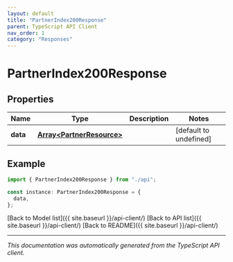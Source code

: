 ```yaml
---
layout: default
title: "PartnerIndex200Response"
parent: TypeScript API Client
nav_order: 1
category: "Responses"
---
```


# PartnerIndex200Response

## Properties

| Name     | Type                                                   | Description | Notes                  |
| -------- | ------------------------------------------------------ | ----------- | ---------------------- |
| **data** | [**Array&lt;PartnerResource&gt;**](PartnerResource.md) |             | [default to undefined] |

## Example

```typescript
import { PartnerIndex200Response } from "./api";

const instance: PartnerIndex200Response = {
  data,
};
```

[Back to Model list]({{ site.baseurl }}/api-client/) [Back to API list]({{ site.baseurl }}/api-client/) [Back to README]({{ site.baseurl }}/api-client/)

---

_This documentation was automatically generated from the TypeScript API client._
